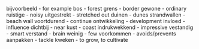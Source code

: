 bijvoorbeeld - for example
bos - forest
grens - border
gewone - ordinary 
ruistige - noisy
uitgestrekt - stretched out
duinen - dunes
strandwallen - beach wall
voortdurend - continue
ontwikkeling - development
invloed - influence
dichtbij - near
kust - coast
indrukwekkend - impressive
vestandig - smart
verstand - brain
weinig - few
voorkommen - avoids/prevents
aanpakken - tackle
kweken - to grow, to cultivate 
